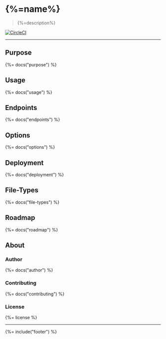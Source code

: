 # {%=name%}

> {%=description%}

[![CircleCI](https://img.shields.io/circleci/project/github/stefanwalther/{%=name%}.svg)](https://circleci.com/gh/stefanwalther/{%=name%})

---

## Purpose
{%= docs("purpose") %}

## Usage
{%= docs("usage") %}

## Endpoints
{%= docs("endpoints") %}

## Options
{%= docs("options") %}

## Deployment
{%= docs("deployment") %}

## File-Types
{%= docs("file-types") %}

## Roadmap
{%= docs("roadmap") %}

## About

### Author
{%= docs("author") %}

### Contributing
{%= docs("contributing") %}

### License
{%= license %}

***

{%= include("footer") %}